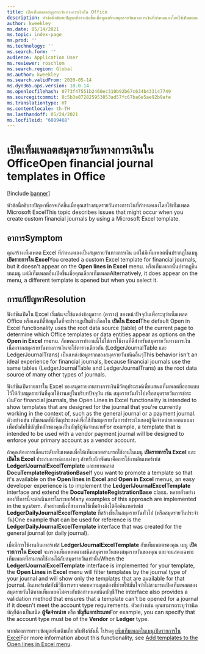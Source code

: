 ```yaml
---
title: เปิดเท็มเพลตสมุดรายวันทางการเงินใน Office
description: หัวข้อนี้อธิบายปัญหาที่อาจเกิดขึ้นเมื่อคุณสร้างสมุดรายวันทางการเงินที่กำหนดเองโดยใช้เท็มเพลต Microsoft Excel
author: kweekley
ms.date: 05/14/2021
ms.topic: index-page
ms.prod: ''
ms.technology: ''
ms.search.form: ''
audience: Application User
ms.reviewer: roschlom
ms.search.region: Global
ms.author: kweekley
ms.search.validFrom: 2020-05-14
ms.dyn365.ops.version: 10.0.14
ms.openlocfilehash: 0773f47551b2460ec310b92b67c634b433147749
ms.sourcegitcommit: 8c5b3e872825953853ad57fc67ba6e5ae92b9afe
ms.translationtype: HT
ms.contentlocale: th-TH
ms.lasthandoff: 05/24/2021
ms.locfileid: "6089468"
---
```

# <a name="open-financial-journal-templates-in-office"></a><span data-ttu-id="0cdee-103">เปิดเท็มเพลตสมุดรายวันทางการเงินใน Office</span><span class="sxs-lookup"><span data-stu-id="0cdee-103">Open financial journal templates in Office</span></span>

[!include [banner](../includes/banner.md)]

<span data-ttu-id="0cdee-104">หัวข้อนี้อธิบายปัญหาที่อาจเกิดขึ้นเมื่อคุณสร้างสมุดรายวันทางการเงินที่กำหนดเองโดยใช้เท็มเพลต Microsoft Excel</span><span class="sxs-lookup"><span data-stu-id="0cdee-104">This topic describes issues that might occur when you create custom financial journals by using a Microsoft Excel template.</span></span>

## <a name="symptom"></a><span data-ttu-id="0cdee-105">อาการ</span><span class="sxs-lookup"><span data-stu-id="0cdee-105">Symptom</span></span>

<span data-ttu-id="0cdee-106">คุณสร้างเท็มเพลต Excel ที่กำหนดเองเป็นสมุดรายวันทางการเงิน แต่ไม่มีเท็มเพลตนั้นปรากฏในเมนู **เปิดรายการใน Excel**</span><span class="sxs-lookup"><span data-stu-id="0cdee-106">You created a custom Excel template for financial journals, but it doesn't appear on the **Open lines in Excel** menu.</span></span> <span data-ttu-id="0cdee-107">หรือเท็มเพลตนั้นปรากฏขึ้นบนเมนู แต่มีเท็มเพลตอื่นเปิดขึ้นเมื่อคุณเลือกเท็มเพลต</span><span class="sxs-lookup"><span data-stu-id="0cdee-107">Alternatively, it does appear on the menu, a different template is opened but when you select it.</span></span>

## <a name="resolution"></a><span data-ttu-id="0cdee-108">การแก้ปัญหา</span><span class="sxs-lookup"><span data-stu-id="0cdee-108">Resolution</span></span>

<span data-ttu-id="0cdee-109">ฟังก์ชันเปิดใน Excel เริ่มต้นจะใช้แหล่งข้อมูลราก (ตาราง) ของหน้าปัจจุบันเพื่อระบุว่าเท็มเพลต Office หรือเอนทิตี้ข้อมูลใดที่จะปรากฏเป็นตัวเลือกใน **เปิดใน Excel**</span><span class="sxs-lookup"><span data-stu-id="0cdee-109">The default Open in Excel functionality uses the root data source (table) of the current page to determine which Office templates or data entities appear as options on the **Open in Excel** menu.</span></span> <span data-ttu-id="0cdee-110">ลักษณะการทำงานนี้ไม่ใช่การใช้งานที่ดีสำหรับสมุดรายวันทางการเงิน เนื่องจากสมุดรายวันทางการเงินจะใช้ตารางเดียวกัน (LedgerJournalTable และ LedgerJournalTrans) เป็นแหล่งข้อมูลรากของสมุดรายวันชนิดอื่นๆ</span><span class="sxs-lookup"><span data-stu-id="0cdee-110">This behavior isn't an ideal experience for financial journals, because financial journals use the same tables (LedgerJournalTable and LedgerJournalTrans) as the root data source of many other types of journals.</span></span>

<span data-ttu-id="0cdee-111">ฟังก์ชันเปิดรายการใน Excel ของสมุดรายงานทางการเงินมีวัตถุประสงค์เพื่อแสดงเท็มเพลตที่ออกแบบไว้ให้กับสมุดรายวันที่คุณใช้งานอยู่ในบริบทปัจจุบัน เช่น สมุดรายวันทั่วไปหรือสมุดรายวันการชำระเงิน</span><span class="sxs-lookup"><span data-stu-id="0cdee-111">For financial journals, the Open Lines in Excel functionality is intended to show templates that are designed for the journal that you're currently working in the context of, such as the general journal or a payment journal.</span></span> <span data-ttu-id="0cdee-112">ตัวอย่างเช่น เท็มเพลตที่มีวัตถุประสงค์เพื่อใช้กับสมุดรายวันการชำระเงินของผู้จัดจำหน่ายออกแบบมาเพื่อบังคับใช้บัญชีหลักของคุณเป็นบัญชีผู้จัดจำหน่าย</span><span class="sxs-lookup"><span data-stu-id="0cdee-112">For example, a template that is intended to be used with a vendor payment journal will be designed to enforce your primary account as a vendor account.</span></span>

<span data-ttu-id="0cdee-113">ถ้าคุณต้องการเลื่อนระดับเท็มเพลตเพื่อให้เท็มเพลตสามารถใช้งานในเมนู **เปิดรายการใน Excel** และ **เปิดใน Excel** ประสบการณ์แบบง่ายๆ สำหรับนักพัฒนาคือการใช้งานอินเทอร์เฟส **LedgerIJournalExcelTemplate** และขยายคลาส **DocuTemplateRegistrationBase**</span><span class="sxs-lookup"><span data-stu-id="0cdee-113">If you want to promote a template so that it's available on the **Open lines in Excel** and **Open in Excel** menus, an easy developer experience is to implement the **LedgerIJournalExcelTemplate** interface and extend the **DocuTemplateRegistrationBase** class.</span></span> <span data-ttu-id="0cdee-114">หลายตัวอย่างของวิธีการนี้จะดําเนินการในระบบ</span><span class="sxs-lookup"><span data-stu-id="0cdee-114">Many examples of this approach are implemented in the system.</span></span> <span data-ttu-id="0cdee-115">ตัวอย่างหนึ่งที่สามารถใช้เพื่ออ้างอิงได้คืออินเทอร์เฟส **LedgerDailyJournalExcelTemplate** ที่สร้างขึ้นในสมุดรายวันทั่วไป (หรือสมุดรายวันประจำวัน)</span><span class="sxs-lookup"><span data-stu-id="0cdee-115">One example that can be used for reference is the **LedgerDailyJournalExcelTemplate** interface that was created for the general journal (or daily journal).</span></span>

<span data-ttu-id="0cdee-116">เมื่อมีการใช้งานอินเทอร์เฟส **LedgerIJournalExcelTemplate** กับเท็มเพลตของคุณ เมนู **เปิดรายการใน Excel** จะกรองเท็มเพลตตามชนิดสมุดรายวันของสมุดรายวันของคุณ และจะแสดงเฉพาะเท็มเพลตที่สามารถใช้งานได้กับสมุดรายวันเท่านั้น</span><span class="sxs-lookup"><span data-stu-id="0cdee-116">When the **LedgerIJournalExcelTemplate** interface is implemented for your template, the **Open Lines in Excel** menu will filter templates by the journal type of your journal and will show only the templates that are available for that journal.</span></span> <span data-ttu-id="0cdee-117">อินเทอร์เฟสยังมีวิธีการตรวจสอบความถูกต้องที่ช่วยให้มั่นใจว่าไม่สามารถเปิดเท็มเพลตของสมุดรายวันได้หากเท็มเพลตไม่ตรงกับข้อกำหนดชนิดบัญชี</span><span class="sxs-lookup"><span data-stu-id="0cdee-117">The interface also provides a validation method that ensures that a template can't be opened for a journal if it doesn't meet the account type requirements.</span></span> <span data-ttu-id="0cdee-118">ตัวอย่างเช่น คุณสามารถระบุว่าชนิดบัญชีต้องเป็นชนิด **ผู้จัดจำหน่าย** หรือ **บัญชีแยกประเภท**</span><span class="sxs-lookup"><span data-stu-id="0cdee-118">For example, you can specify that the account type must be of the **Vendor** or **Ledger** type.</span></span>

<span data-ttu-id="0cdee-119">หากต้องการทราบข้อมูลเพิ่มเติมเกี่ยวกับฟังก์ชันนี้ โปรดดู [เพิ่มเท็มเพลตในเมนูเปิดรายการใน Excel](../../fin-ops-core/dev-itpro/user-interface/add-templates-open-lines-excel-menu.md)</span><span class="sxs-lookup"><span data-stu-id="0cdee-119">For more information about this functionality, see [Add templates to the Open lines in Excel menu](../../fin-ops-core/dev-itpro/user-interface/add-templates-open-lines-excel-menu.md).</span></span>
